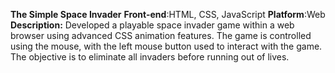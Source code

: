 **The Simple Space Invader**
**Front-end**:HTML, CSS, JavaScript
**Platform**:Web
**Description:** Developed a playable space invader game within a web browser using advanced CSS animation features.
                The game is controlled using the mouse, with the left mouse button used to interact with the game. 
            The objective is to eliminate all invaders before running out of lives.
